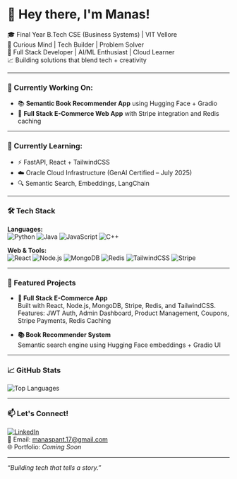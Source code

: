 # 👋 Hey there, I'm Manas!

🎓 Final Year B.Tech CSE (Business Systems) | VIT Vellore  
🧠 Curious Mind | Tech Builder | Problem Solver  
💼 Full Stack Developer | AI/ML Enthusiast | Cloud Learner  
📈 Building solutions that blend tech + creativity

---

### 🔭 Currently Working On:
- 📚 **Semantic Book Recommender App** using Hugging Face + Gradio  
- 🛒 **Full Stack E-Commerce Web App** with Stripe integration and Redis caching

---

### 🌱 Currently Learning:
- ⚡ FastAPI, React + TailwindCSS  
- ☁️ Oracle Cloud Infrastructure (GenAI Certified – July 2025)  
- 🔍 Semantic Search, Embeddings, LangChain

---

### 🛠️ Tech Stack

**Languages:**  
![Python](https://img.shields.io/badge/-Python-3776AB?style=flat&logo=python&logoColor=white)
![Java](https://img.shields.io/badge/-Java-007396?style=flat&logo=java&logoColor=white)
![JavaScript](https://img.shields.io/badge/-JavaScript-F7DF1E?style=flat&logo=javascript&logoColor=black)
![C++](https://img.shields.io/badge/-C++-00599C?style=flat&logo=c%2B%2B&logoColor=white)

**Web & Tools:**  
![React](https://img.shields.io/badge/-React-61DAFB?style=flat&logo=react&logoColor=black)
![Node.js](https://img.shields.io/badge/-Node.js-339933?style=flat&logo=node.js&logoColor=white)
![MongoDB](https://img.shields.io/badge/-MongoDB-47A248?style=flat&logo=mongodb&logoColor=white)
![Redis](https://img.shields.io/badge/-Redis-DC382D?style=flat&logo=redis&logoColor=white)
![TailwindCSS](https://img.shields.io/badge/-TailwindCSS-38B2AC?style=flat&logo=tailwind-css&logoColor=white)
![Stripe](https://img.shields.io/badge/-Stripe-008CDD?style=flat&logo=stripe&logoColor=white)

---

### 🚀 Featured Projects

- **🛒 Full Stack E-Commerce App**  
  Built with React, Node.js, MongoDB, Stripe, Redis, and TailwindCSS.  
  Features: JWT Auth, Admin Dashboard, Product Management, Coupons, Stripe Payments, Redis Caching

- **📚 Book Recommender System**  
  Semantic search engine using Hugging Face embeddings + Gradio UI

---

### 📈 GitHub Stats

![Top Languages](https://github-readme-stats.vercel.app/api/top-langs/?username=ManasP0017&layout=compact&theme=tokyonight)

---

### 📫 Let's Connect!

[![LinkedIn](https://img.shields.io/badge/-LinkedIn-blue?style=flat&logo=linkedin)](https://www.linkedin.com/in/manas-pant-871963250/)  
📧 Email: manaspant.17@gmail.com  
🌐 Portfolio: *Coming Soon*

---

_“Building tech that tells a story.”_
